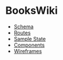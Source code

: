 # BooksWiki

* [Schema](https://github.com/imoran/BooksWiki/wiki/schema)
* [Routes](https://github.com/imoran/BooksWiki/wiki/Routes)
* [Sample State]()
* [Components]()
* [Wireframes](https://github.com/imoran/BooksWiki/wiki/Wireframes)
